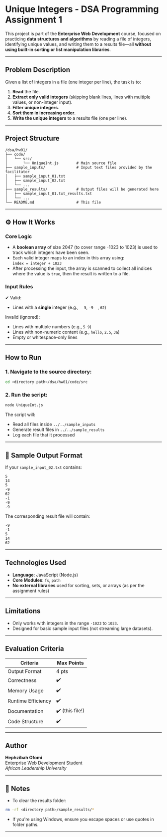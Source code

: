 
# Unique Integers - DSA Programming Assignment 1

This project is part of the **Enterprise Web Development** course, focused on practicing **data structures and algorithms** by reading a file of integers, identifying unique values, and writing them to a results file—all **without using built-in sorting or list manipulation libraries**.

---

## Problem Description

Given a list of integers in a file (one integer per line), the task is to:

1. **Read** the file.
2. **Extract only valid integers** (skipping blank lines, lines with multiple values, or non-integer input).
3. **Filter unique integers**.
4. **Sort them in increasing order**.
5. **Write the unique integers** to a results file (one per line).

---

## Project Structure

```
/dsa/hw01/
├── code/
│   └── src/
│       └── UniqueInt.js        # Main source file
├── sample_inputs/              # Input text files provided by the facilitator
│   ├── sample_input_01.txt
│   ├── sample_input_02.txt
│   └── ...
├── sample_results/             # Output files will be generated here
│   ├── sample_input_01.txt_results.txt
│   └── ...
└── README.md                   # This file
```

---

## ⚙️ How It Works

### Core Logic

- A **boolean array** of size 2047 (to cover range -1023 to 1023) is used to track which integers have been seen.
- Each valid integer maps to an index in this array using:  
  `index = integer + 1023`
- After processing the input, the array is scanned to collect all indices where the value is `true`, then the result is written to a file.

### Input Rules

✔ Valid:
- Lines with a **single** integer (e.g., `  5`, `-9  `, ` 62 `)

Invalid (ignored):
- Lines with multiple numbers (e.g., `5 9`)
- Lines with non-numeric content (e.g., `hello`, `2.5`, `3a`)
- Empty or whitespace-only lines

---

## How to Run

### 1. Navigate to the source directory:
```bash
cd <directory path>/dsa/hw01/code/src
```

### 2. Run the script:
```bash
node UniqueInt.js
```

The script will:
- Read all files inside `../../sample_inputs`
- Generate result files in `../../sample_results`
- Log each file that it processed

---

## 🧪 Sample Output Format

If your `sample_input_02.txt` contains:
```
5
14
5
-9
62
-1
-9
-9
```

The corresponding result file will contain:
```
-9
-1
5
14
62
```

---

## Technologies Used

- **Language**: JavaScript (Node.js)
- **Core Modules**: `fs`, `path`
- **No external libraries** used for sorting, sets, or arrays (as per the assignment rules)

---

## Limitations

- Only works with integers in the range `-1023` to `1023`.
- Designed for basic sample input files (not streaming large datasets).

---

## Evaluation Criteria

| Criteria           | Max Points |
|--------------------|------------|
| Output Format      | 4 pts      |
| Correctness        | ✔️          |
| Memory Usage       | ✔️          |
| Runtime Efficiency | ✔️          |
| Documentation      | ✔️ (this file!) |
| Code Structure     | ✔️          |

---

## Author

**Hephzibah Ofomi**  
Enterprise Web Development Student  
*African Leadership University*

---

## 📎 Notes

- To clear the results folder:
```bash
rm -rf <directory path>/sample_results/*
```

- If you're using Windows, ensure you escape spaces or use quotes in folder paths.

---